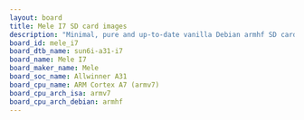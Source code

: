 ```yaml
---
layout: board
title: Mele I7 SD card images
description: "Minimal, pure and up-to-date vanilla Debian armhf SD card images for Mele I7 by Mele, SoC: Allwinner A31, CPU ISA: armv7"
board_id: mele_i7
board_dtb_name: sun6i-a31-i7
board_name: Mele I7
board_maker_name: Mele
board_soc_name: Allwinner A31
board_cpu_name: ARM Cortex A7 (armv7)
board_cpu_arch_isa: armv7
board_cpu_arch_debian: armhf
---
```

